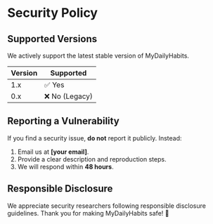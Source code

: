 # Security Policy

## Supported Versions
We actively support the latest stable version of MyDailyHabits.

| Version | Supported          |
|---------|------------------|
| 1.x     | ✅ Yes          |
| 0.x     | ❌ No (Legacy) |

## Reporting a Vulnerability
If you find a security issue, **do not** report it publicly. Instead:
1. Email us at **[your email]**.
2. Provide a clear description and reproduction steps.
3. We will respond within **48 hours**.

## Responsible Disclosure
We appreciate security researchers following responsible disclosure guidelines. Thank you for making MyDailyHabits safe! 🚀
